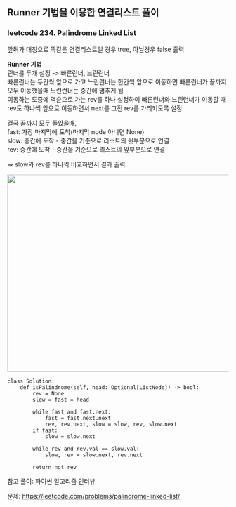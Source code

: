 ## Runner 기법을 이용한 연결리스트 풀이

### leetcode 234. Palindrome Linked List

앞뒤가 대칭으로 똑같은 연결리스트일 경우 true, 아닐경우 false 출력

**Runner 기법**   
런너를 두개 설정 -> 빠른런너, 느린런너  
빠른런너는 두칸씩 앞으로 가고 느린런너는 한칸씩 앞으로 이동하면 빠른런너가 끝까지 모두 이동했을때 느린런너는 중간에 멈추게 됨  
이동하는 도중에 역순으로 가는 rev를 하나 설정하여 빠른런너와 느린런너가 이동할 때 rev도 하나씩 앞으로 이동하면서 next를 그전 rev를 가리키도록 설정

결국 끝까지 모두 돌았을때,  
fast: 가장 마지막에 도착(마지막 node 아니면 None)  
slow: 중간에 도착 - 중간을 기준으로 리스트의 뒷부분으로 연결  
rev: 중간에 도착 - 중간을 기준으로 리스트의 앞부분으로 연결  
 
=> slow와 rev를 하나씩 비교하면서 결과 출력  


<img src="https://user-images.githubusercontent.com/88446465/163287763-29507ab3-8945-4dd7-a9eb-b99c5ab86072.jpg" width="600" height="450" /><br/>


```
class Solution:
    def isPalindrome(self, head: Optional[ListNode]) -> bool:
        rev = None
        slow = fast = head
        
        while fast and fast.next:
            fast = fast.next.next
            rev, rev.next, slow = slow, rev, slow.next
        if fast:
            slow = slow.next
        
        while rev and rev.val == slow.val:
            slow, rev = slow.next, rev.next
        
        return not rev
```

참고 풀이: 파이썬 알고리즘 인터뷰


문제: https://leetcode.com/problems/palindrome-linked-list/ 